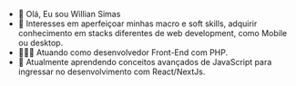 - 👋 Olá, Eu sou Willian Simas
- 👀 Interesses em aperfeiçoar minhas macro e soft skills, adquirir conhecimento em stacks diferentes de web development, como Mobile ou desktop.
- 👨🏾‍💻 Atuando como desenvolvedor Front-End com PHP.
- 🌱 Atualmente aprendendo conceitos avançados de JavaScript para ingressar no desenvolvimento com React/NextJs.
